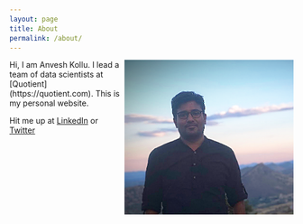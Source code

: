 ```yaml
---
layout: page
title: About
permalink: /about/
---
```

<img src="/assets/anvesh3.png" align="right" alt="drawing" width="300"/>

<p>
Hi, I am Anvesh Kollu. I lead a team of data scientists at [Quotient](https://quotient.com). This is my personal website.


Hit me up at [LinkedIn](https://linkedin.com/in/kanvesh) or [Twitter](https://twitter.com/decentgrad)
</p>
